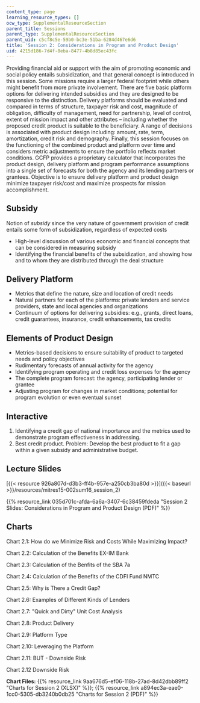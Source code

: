 ```yaml
---
content_type: page
learning_resource_types: []
ocw_type: SupplementalResourceSection
parent_title: Sessions
parent_type: SupplementalResourceSection
parent_uid: c5cf8c5e-59b0-bc3e-51ba-6284d467e6d6
title: 'Session 2: Considerations in Program and Product Design'
uid: 4215d186-7d4f-8eba-8477-4b8d85ec43fc
---
```


Providing financial aid or support with the aim of promoting economic and social policy entails subsidization, and that general concept is introduced in this session. Some missions require a larger federal footprint while others might benefit from more private involvement. There are five basic platform options for delivering intended subsidies and they are designed to be responsive to the distinction. Delivery platforms should be evaluated and compared in terms of structure, taxpayer risk and cost, magnitude of obligation, difficulty of management, need for partnership, level of control, extent of mission impact and other attributes – including whether the proposed credit product is suitable to the beneficiary. A range of decisions is associated with product design including: amount, rate, term, amortization, credit risk and demography. Finally, this session focuses on the functioning of the combined product and platform over time and considers metric adjustments to ensure the portfolio reflects market conditions. GCFP provides a proprietary calculator that incorporates the product design, delivery platform and program performance assumptions into a single set of forecasts for both the agency and its lending partners or grantees. Objective is to ensure delivery platform and product design minimize taxpayer risk/cost and maximize prospects for mission accomplishment.

Subsidy
-------

Notion of _subsidy_ since the very nature of government provision of credit entails some form of subsidization, regardless of expected costs

*   High-level discussion of various economic and financial concepts that can be considered in measuring subsidy
*   Identifying the financial benefits of the subsidization, and showing how and to whom they are distributed through the deal structure

Delivery Platform
-----------------

*   Metrics that define the nature, size and location of credit needs
*   Natural partners for each of the platforms: private lenders and service providers, state and local agencies and organizations
*   Continuum of options for delivering subsidies: e.g., grants, direct loans, credit guarantees, insurance, credit enhancements, tax credits

Elements of Product Design
--------------------------

*   Metrics-based decisions to ensure suitability of product to targeted needs and policy objectives
*   Rudimentary forecasts of annual activity for the agency
*   Identifying program operating and credit loss expenses for the agency
*   The complete program forecast: the agency, participating lender or grantee
*   Adjusting program for changes in market conditions; potential for program evolution or even eventual sunset

Interactive
-----------

1.  Identifying a credit gap of national importance and the metrics used to demonstrate program effectiveness in addressing.
2.  Best credit product. Problem: Develop the best product to fit a gap within a given subsidy and administrative budget. 

Lecture Slides
--------------

[{{< resource 926a807d-d3b3-ff4b-957e-a250cb3ba80d >}}]({{< baseurl >}}/resources/mitres15-002sum16_session_2)

{{% resource_link 035d701c-afda-6a6a-3407-6c38459fdeda "Session 2 Slides: Considerations in Program and Product Design (PDF)" %}}

Charts
------

Chart 2.1: How do we Minimize Risk and Costs While Maximizing Impact?

Chart 2.2: Calculation of the Benefits EX-IM Bank

Chart 2.3: Calculation of the Benfits of the SBA 7a

Chart 2.4: Calculation of the Benefits of the CDFI Fund NMTC

Chart 2.5: Why is There a Credit Gap?

Chart 2.6: Examples of Different Kinds of Lenders

Chart 2.7: "Quick and Dirty" Unit Cost Analysis

Chart 2.8: Product Delivery

Chart 2.9: Platform Type

Chart 2.10: Leveraging the Platform

Chart 2.11: BUT - Downside Risk

Chart 2.12 Downside Risk

**Chart Files:** {{% resource_link 9aa676d5-ef06-118b-27ad-8d42dbb89ff2 "Charts for Session 2 (XLSX)" %}}; {{% resource_link a894ec3a-eae0-1cc0-5305-db3240b0db25 "Charts for Session 2 (PDF)" %}}